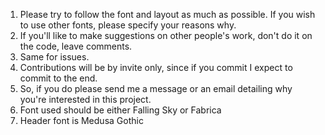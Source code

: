 
<ol> 
  <li> Please try to follow the font and layout as much as possible. If you wish to use other fonts, please specify your reasons why. 
  </li> 
  <li> If you'll like to make suggestions on other people's work, don't do it on the code, leave comments. </li> 
  <li> Same for issues. </li> 
  <li> Contributions will be by invite only, since if you commit I expect to commit to the end. </li> 
  <li> So, if you do please send me a message or an email detailing why you're interested in this project. </li> 
  <li> Font used should be either Falling Sky or Fabrica </li> 
  <li> Header font is Medusa Gothic </li> 
